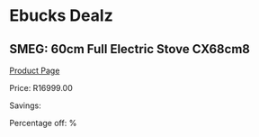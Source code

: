 
# Ebucks Dealz
## SMEG: 60cm Full Electric Stove CX68cm8
[Product Page](https://www.ebucks.com/web/shop/productSelected.do?prodId=315644817&catId=1196429345)

Price: R16999.00

Savings: 

Percentage off: %
	